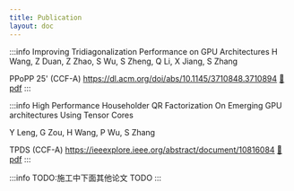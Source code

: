 ```yaml
---
title: Publication
layout: doc
---
```

:::info Improving Tridiagonalization Performance on GPU Architectures
H Wang, Z Duan, Z Zhao, S Wu, S Zheng, Q Li, X Jiang, S Zhang

PPoPP 25' (CCF-A) https://dl.acm.org/doi/abs/10.1145/3710848.3710894  [:page_facing_up:pdf](https://ruinique-alibaba-oss.oss-cn-chengdu.aliyuncs.com/Wang%20%E7%AD%89%20-%202025%20-%20Improving%20Tridiagonalization%20Performance%20on%20GPU%20Architectures.pdf)
:::

:::info High Performance Householder QR Factorization On Emerging GPU architectures Using Tensor Cores

Y Leng, G Zou, H Wang, P Wu, S Zhang

TPDS (CCF-A) https://ieeexplore.ieee.org/abstract/document/10816084 [:page_facing_up:pdf](https://ruinique-alibaba-oss.oss-cn-chengdu.aliyuncs.com/Leng%20%E7%AD%89%20-%202025%20-%20High%20Performance%20Householder%20QR%20Factorization%20on%20Emerging%20GPU%20Architectures%20Using%20Tensor%20Cores.pdf)
:::

:::info TODO:施工中下面其他论文
TODO
:::
